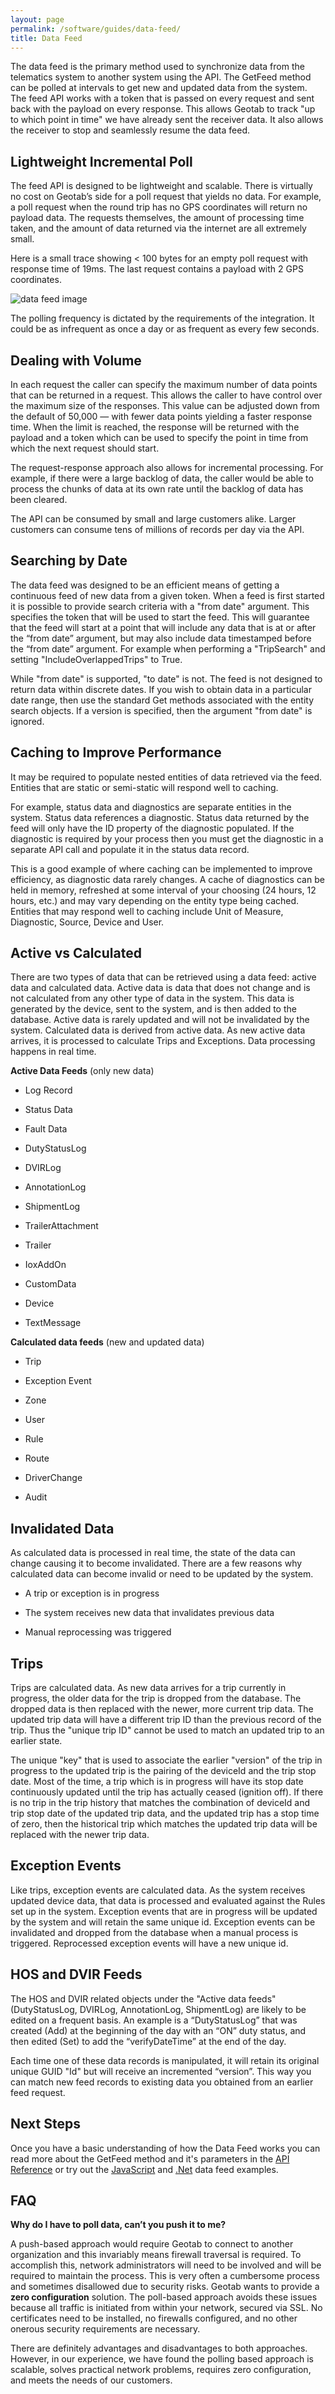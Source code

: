 ```yaml
---
layout: page
permalink: /software/guides/data-feed/
title: Data Feed
---
```

The data feed is the primary method used to synchronize data from the telematics system to another system using the API. The GetFeed method can be polled at intervals to get new and updated data from the system. The feed API works with a token that is passed on every request and sent back with the payload on every response. This allows Geotab to track "up to which point in time" we have already sent the receiver data. It also allows the receiver to stop and seamlessly resume the data feed.

## Lightweight Incremental Poll

The feed API is designed to be lightweight and scalable. There is virtually no cost on Geotab’s side for a poll request that yields no data. For example, a poll request when the round trip has no GPS coordinates will return no payload data. The requests themselves, the amount of processing time taken, and the amount of data returned via the internet are all extremely small.

Here is a small trace showing < 100 bytes for an empty poll request with response time of 19ms. The last request contains a payload with 2 GPS coordinates.

![data feed image]({{site.baseurl}}/software/guides/data-feed_0.png)

The polling frequency is dictated by the requirements of the integration. It could be as infrequent as once a day or as frequent as every few seconds.

## Dealing with Volume

In each request the caller can specify the maximum number of data points that can be returned in a request. This allows the caller to have control over the maximum size of the responses. This value can be adjusted down from the default of 50,000 — with fewer data points yielding a faster response time. When the limit is reached, the response will be returned with the payload and a token which can be used to specify the point in time from which the next request should start.

The request-response approach also allows for incremental processing. For example, if there were a large backlog of data, the caller would be able to process the chunks of data at its own rate until the backlog of data has been cleared.

The API can be consumed by small and large customers alike. Larger customers can consume tens of millions of records per day via the API.

## Searching by Date

The data feed was designed to be an efficient means of getting a continuous feed of new data from a given token. When a feed is first started it is possible to provide search criteria with a "from date" argument. This specifies the token that will be used to start the feed. This will guarantee that the feed will start at a point that will include any data that is at or after the “from date” argument, but may also include data timestamped before the “from date” argument. For example when performing a "TripSearch" and setting "IncludeOverlappedTrips" to True.

While "from date" is supported, "to date" is not. The feed is not designed to return data within discrete dates. If you wish to obtain data in a particular date range, then use the standard Get methods associated with the entity search objects. If a version is specified, then the argument "from date" is ignored.

## Caching to Improve Performance

It may be required to populate nested entities of data retrieved via the feed. Entities that are static or semi-static will respond well to caching.

For example, status data and diagnostics are separate entities in the system. Status data references a diagnostic. Status data returned by the feed will only have the ID property of the diagnostic populated. If the diagnostic is required by your process then you must get the diagnostic in a separate API call and populate it in the status data record.

This is a good example of where caching can be implemented to improve efficiency, as diagnostic data rarely changes. A cache of diagnostics can be held in memory, refreshed at some interval of your choosing (24 hours, 12 hours, etc.) and may vary depending on the entity type being cached. Entities that may respond well to caching include Unit of Measure, Diagnostic, Source, Device and User.

## Active vs Calculated

There are two types of data that can be retrieved using a data feed: active data and calculated data. Active data is data that does not change and is not calculated from any other type of data in the system. This data is generated by the device, sent to the system, and is then added to the database. Active data is rarely updated and will not be invalidated by the system. Calculated data is derived from active data. As new active data arrives, it is processed to calculate Trips and Exceptions. Data processing happens in real time.

**Active Data Feeds** (only new data)

* Log Record

* Status Data

* Fault Data

* DutyStatusLog

* DVIRLog

* AnnotationLog

* ShipmentLog

* TrailerAttachment

* Trailer

* IoxAddOn

* CustomData

* Device

* TextMessage


**Calculated data feeds** (new and updated data)

* Trip

* Exception Event

* Zone

* User

* Rule

* Route

* DriverChange

* Audit

## Invalidated Data

As calculated data is processed in real time, the state of the data can change causing it to become invalidated. There are a few reasons why calculated data can become invalid or need to be updated by the system.

* A trip or exception is in progress

* The system receives new data that invalidates previous data

* Manual reprocessing was triggered

## Trips

Trips are calculated data. As new data arrives for a trip currently in progress, the older data for the trip is dropped from the database. The dropped data is then replaced with the newer, more current trip data. The updated trip data will have a different trip ID than the previous record of the trip. Thus the "unique trip ID" cannot be used to match an updated trip to an earlier state.

The unique "key" that is used to associate the earlier "version" of the trip in progress to the updated trip is the pairing of the deviceId and the trip stop date. Most of the time, a trip which is in progress will have its stop date continuously updated until the trip has actually ceased (ignition off). If there is no trip in the trip history that matches the combination of deviceId and trip stop date of the updated trip data, and the updated trip has a stop time of zero, then the historical trip which matches the updated trip data will be replaced with the newer trip data.

## Exception Events

Like trips, exception events are calculated data. As the system receives updated device data, that data is processed and evaluated against the Rules set up in the system. Exception events that are in progress will be updated by the system and will retain the same unique id. Exception events can be invalidated and dropped from the database when a manual process is triggered. Reprocessed exception events will have a new unique id.

## HOS and DVIR Feeds

The HOS and DVIR related objects under the "Active data feeds" (DutyStatusLog, DVIRLog, AnnotationLog, ShipmentLog) are likely to be edited on a frequent basis. An example is a “DutyStatusLog” that was created (Add) at the beginning of the day with an “ON” duty status, and then edited (Set) to add the “verifyDateTime” at the end of the day.

Each time one of these data records is manipulated, it will retain its original unique GUID "Id" but will receive an incremented “version”. This way you can match new feed records to existing data you obtained from an earlier feed request.

## Next Steps
Once you have a basic understanding of how the Data Feed works you can read more about the GetFeed method and it's parameters in the [API Reference](../../api/reference/#M:Geotab.Checkmate.Database.DataStore.GetFeed1) or try out the [JavaScript](../../js-samples/#data-feed) and [.Net](https://github.com/Geotab/sdk-dotnet-samples/tree/master/DataFeed) data feed examples.

## FAQ

**Why do I have to poll data, can’t you push it to me?**

A push-based approach would require Geotab to connect to another organization and this invariably means firewall traversal is required. To accomplish this, network administrators will need to be involved and will be required to maintain the process. This is very often a cumbersome process and sometimes disallowed due to security risks. Geotab wants to provide a **zero configuration** solution. The poll-based approach avoids these issues because all traffic is initiated from within your network, secured via SSL. No certificates need to be installed, no firewalls configured, and no other onerous security requirements are necessary.

There are definitely advantages and disadvantages to both approaches. However, in our experience, we have found the polling based approach is scalable, solves practical network problems, requires zero configuration, and meets the needs of our customers.
